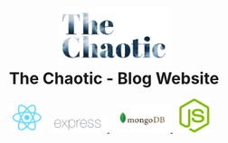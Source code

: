 <h1 align="center">
  <br>
  <a><img src="./images/logo.png" width="200"></a>
  <br>  
  The Chaotic - Blog Website
  <br>
</h1>
<p align="center">
  <a href="https://reactjs.org/"><img src="./images/reactjs.png" width="60"></a>
  &nbsp;
<a href="https://expressjs.com/">
<img src="./images/expressjs.png" width="100">
</a>
&nbsp;
<a href="https://www.mongodb.com/">
<img src="./images/mongodb.png" width="100">
</a>&nbsp;
<a href="https://nodejs.org/en/"><img src="./images/nodejs.png" width="60"></a>
&nbsp;&nbsp;

</p>